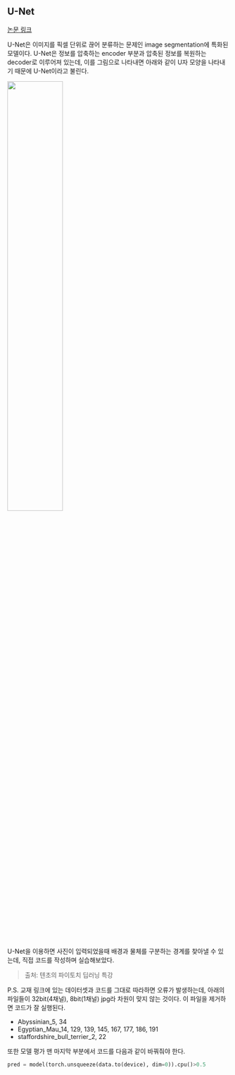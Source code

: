 ## U-Net

[논문 링크](https://arxiv.org/abs/1505.04597)

U-Net은 이미지를 픽셀 단위로 끊어 분류하는 문제인 image segmentation에 특화된 모델이다. U-Net은 정보를 압축하는 encoder 부분과 압축된 정보를 복원하는 decoder로 이루어져 있는데, 이를 그림으로 나타내면 아래와 같이 U자 모양을 나타내기 때문에 U-Net이라고 불린다.

<img src="https://github.com/mathdoyun/U-Net/assets/135238974/77b2a875-5b00-4a45-9a0a-992c52ac75c3" width="50%" height="50%"/>

U-Net을 이용하면 사진이 입력되었을때 배경과 물체를 구분하는 경계를 찾아낼 수 있는데, 직접 코드를 작성하며 실습해보았다.

> 출처: 텐초의 파이토치 딥러닝 특강



P.S. 교재 링크에 있는 데이터셋과 코드를 그대로 따라하면 오류가 발생하는데, 아래의 파일들이 32bit(4채널), 8bit(1채널) jpg라 차원이 맞지 않는 것이다. 이 파일을 제거하면 코드가 잘 실행된다.

- Abyssinian_5, 34
- Egyptian_Mau_14, 129, 139, 145, 167, 177, 186, 191
- staffordshire_bull_terrier_2, 22

또한 모델 평가 맨 마지막 부분에서 코드를 다음과 같이 바꿔줘야 한다.

```python
pred = model(torch.unsqueeze(data.to(device), dim=0)).cpu()>0.5
```
